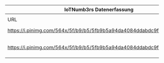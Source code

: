 |IoTNumb3rs Datenerfassung|||||||||||
| ---- | ---- | ---- | ---- | ---- | ---- | ---- | ---- | ---- | ---- | ---- |
||||||||||||
|URL|home_url|filename|device_class|device_count|market_class|market_volume|prognosis_year|publication_year|authorship_class|Dropbox folder|
|https://i.pinimg.com/564x/5f/b9/b5/5fb9b5a94da4084ddabdc9f06bcfaff7.jpg|https://blog.heliossolutions.in/iot-internet-things/|file2_5fb9b5a94da4084ddabdc9f06bcfaff7.jpg|device|50000000000|||2020|2016|Blogger|Pattoho/20190101-2100|
|https://i.pinimg.com/564x/5f/b9/b5/5fb9b5a94da4084ddabdc9f06bcfaff7.jpg|https://blog.heliossolutions.in/iot-internet-things/|file2_5fb9b5a94da4084ddabdc9f06bcfaff7.jpg|||iot service and products|3E+11|2020|2016|Blogger|Pattoho/20190101-2100|
